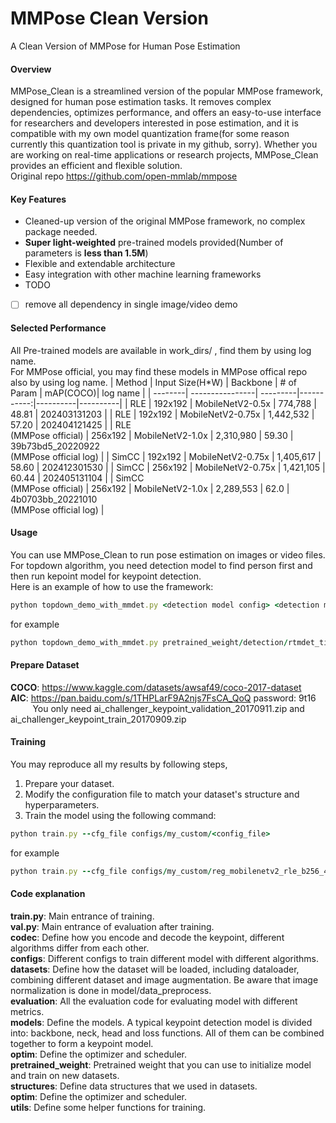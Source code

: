 # MMPose Clean Version
A Clean Version of MMPose for Human Pose Estimation

#### Overview
MMPose_Clean is a streamlined version of the popular MMPose framework, designed for human pose estimation tasks. It removes complex dependencies, optimizes performance, and offers an easy-to-use interface for researchers and developers interested in pose estimation, and it is compatible with my own model quantization frame(for some reason currently this quantization tool is private in my github, sorry). Whether you are working on real-time applications or research projects, MMPose_Clean provides an efficient and flexible solution.<br>
Original repo https://github.com/open-mmlab/mmpose<br>

#### Key Features
- Cleaned-up version of the original MMPose framework, no complex package needed.
- **Super light-weighted** pre-trained models provided(Number of parameters is **less than 1.5M**)
- Flexible and extendable architecture
- Easy integration with other machine learning frameworks
- TODO
- [ ] remove all dependency in single image/video demo

#### Selected Performance
All Pre-trained models are available in work_dirs/ , find them by using log name.<br>
For MMPose official, you may find these models in MMPose offical repo also by using log name.
| Method  | Input Size(H*W) | Backbone | # of Param | mAP(COCO)| log name |
| --------| ----------------| ---------|-----------:|----------|----------|
| RLE  | 192x192  | MobileNetV2-0.5x  | 774,788   | 48.81 | 202403131203 |
| RLE  | 192x192  | MobileNetV2-0.75x | 1,442,532 | 57.20 | 202404121425 |
| RLE<br>(MMPose official)  | 256x192  | MobileNetV2-1.0x | 2,310,980 | 59.30 | 39b73bd5_20220922 <br>(MMPose official log) |
| SimCC  | 192x192  | MobileNetV2-0.75x | 1,405,617 | 58.60 | 202412301530 |
| SimCC  | 256x192  | MobileNetV2-0.75x | 1,421,105 | 60.44 | 202405131104 |
| SimCC<br>(MMPose official)  | 256x192  | MobileNetV2-1.0x  | 2,289,553 | 62.0 | 4b0703bb_20221010 <br> (MMPose official log) |

#### Usage
You can use MMPose_Clean to run pose estimation on images or video files. For topdown algorithm, you need detection model to find person first and then run kepoint model for keypoint detection.<br>
Here is an example of how to use the framework:<br>
```rb
python topdown_demo_with_mmdet.py <detection model config> <detection model weight> <leypoint model config> <keypoint model weight> --input <image file> --output-root <output directory> --draw-bbox
```
for example
```rb
python topdown_demo_with_mmdet.py pretrained_weight/detection/rtmdet_tiny_8xb32-300e_coco.py pretrained_weight/detection/rtmdet_tiny_8xb32-300e_coco_20220902_112414-78e30dcc.pth pretrained_weight/detection/reg_mobilenetv2_rle_b256_420e_aic-coco-192x192.py pretrained_weight/detection/rle_mobilenet_0.75x_192x192_mmpose_202404121425.pth --input 'demos/image31.jpeg' --output-root '.' --draw-bbox
```
#### 

#### Prepare Dataset
**COCO**: https://www.kaggle.com/datasets/awsaf49/coco-2017-dataset<br>
**AIC**: https://pan.baidu.com/s/1THPLarF9A2njs7FsCA_QoQ  password: 9t16<br>
&nbsp;&nbsp;&nbsp;&nbsp;&nbsp;&nbsp;&nbsp;&nbsp; You only need ai_challenger_keypoint_validation_20170911.zip and ai_challenger_keypoint_train_20170909.zip<br>

#### Training
You may reproduce all my results by following steps,
1. Prepare your dataset.
2. Modify the configuration file to match your dataset's structure and hyperparameters.
3. Train the model using the following command:
```rb
python train.py --cfg_file configs/my_custom/<config_file>
```
for example
```rb
python train.py --cfg_file configs/my_custom/reg_mobilenetv2_rle_b256_420e_aic-coco-192x192.py
```

#### Code explanation
**train.py**: Main entrance of training.<br>
**val.py**: Main entrance of evaluation after training.<br>
**codec**: Define how you encode and decode the keypoint, different algorithms differ from each other.<br>
**configs**: Different configs to train different model with different algorithms.<br>
**datasets**: Define how the dataset will be loaded, including dataloader, combining different dataset and image augmentation. Be aware that image normalization is done in model/data_preprocess.<br>
**evaluation**: All the evaluation code for evaluating model with different metrics.<br>
**models**: Define the models. A typical keypoint detection model is divided into: backbone, neck, head and loss functions. All of them can be combined together to form a keypoint model.<br>
**optim**: Define the optimizer and scheduler.<br>
**pretrained_weight**: Pretrained weight that you can use to initialize model and train on new datasets.<br>
**structures**: Define data structures that we used in datasets.<br>
**optim**: Define the optimizer and scheduler.<br>
**utils**: Define some helper functions for training.<br>
